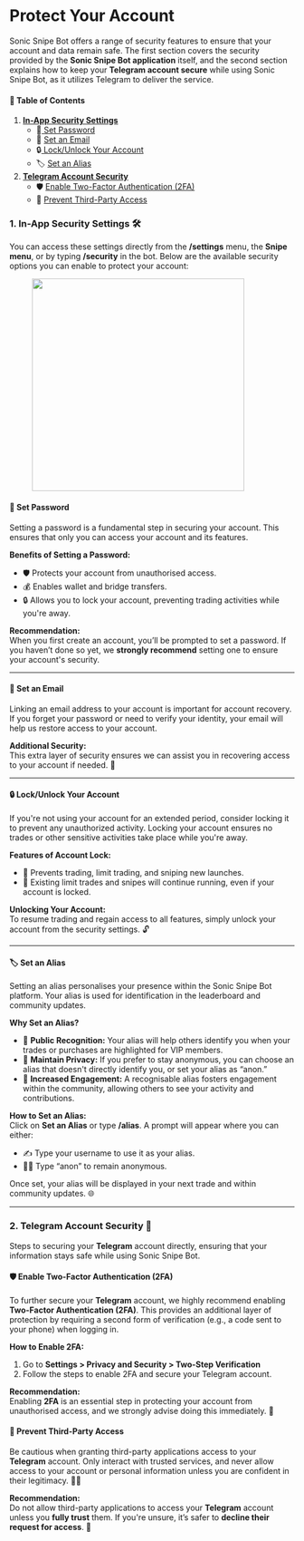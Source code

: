 # Protect Your Account

Sonic Snipe Bot offers a range of security features to ensure that your account and data remain safe. The first section covers the security provided by the **Sonic Snipe Bot application** itself, and the second section explains how to keep your **Telegram account secure** while using Sonic Snipe Bot, as it utilizes Telegram to deliver the service.

#### 📑 **Table of Contents**

1. [**In-App Security Settings**](protect-your-account.md#id-1.-in-app-security-settings)
   * 🔑[ Set Password](protect-your-account.md#set-password)
   * 📧 [Set an Email](protect-your-account.md#set-an-email)
   * 🔒[ Lock/Unlock Your Account](protect-your-account.md#lock-unlock-your-account)
   * 🏷️ [Set an Alias](protect-your-account.md#set-an-alias)
2. [**Telegram Account Security**](protect-your-account.md#id-2.-telegram-account-security)
   * 🛡️ [Enable Two-Factor Authentication (2FA)](protect-your-account.md#enable-two-factor-authentication-2fa)
   * 🚫 [Prevent Third-Party Access](protect-your-account.md#prevent-third-party-access)

### 1. **In-App Security Settings** 🛠️

You can access these settings directly from the **/settings** menu, the **Snipe menu**, or by typing **/security** in the bot. Below are the available security options you can enable to protect your account:

<figure><img src="../.gitbook/assets/Screenshot 2025-01-13 at 12.30.56 pm.png" alt="" width="375"><figcaption></figcaption></figure>

#### **🔑 Set Password**

Setting a password is a fundamental step in securing your account. This ensures that only you can access your account and its features.

**Benefits of Setting a Password:**

* 🛡️ Protects your account from unauthorised access.
* 💰 Enables wallet and bridge transfers.
* 🔒 Allows you to lock your account, preventing trading activities while you're away.

**Recommendation:**\
When you first create an account, you’ll be prompted to set a password. If you haven’t done so yet, we **strongly recommend** setting one to ensure your account's security.

***

#### **📧 Set an Email**

Linking an email address to your account is important for account recovery. If you forget your password or need to verify your identity, your email will help us restore access to your account.

**Additional Security:**\
This extra layer of security ensures we can assist you in recovering access to your account if needed. 📩

***

#### **🔒 Lock/Unlock Your Account**

If you're not using your account for an extended period, consider locking it to prevent any unauthorized activity. Locking your account ensures no trades or other sensitive activities take place while you're away.

**Features of Account Lock:**

* 🚫 Prevents trading, limit trading, and sniping new launches.
* 🔄 Existing limit trades and snipes will continue running, even if your account is locked.

**Unlocking Your Account:**\
To resume trading and regain access to all features, simply unlock your account from the security settings. 🔓

***

#### **🏷️ Set an Alias**

Setting an alias personalises your presence within the Sonic Snipe Bot platform. Your alias is used for identification in the leaderboard and community updates.

**Why Set an Alias?**

* 🌟 **Public Recognition:** Your alias will help others identify you when your trades or purchases are highlighted for VIP members.
* 👤 **Maintain Privacy:** If you prefer to stay anonymous, you can choose an alias that doesn't directly identify you, or set your alias as “anon.”
* 🤝 **Increased Engagement:** A recognisable alias fosters engagement within the community, allowing others to see your activity and contributions.

**How to Set an Alias:**\
Click on **Set an Alias** or type **/alias**. A prompt will appear where you can either:

* ✍️ Type your username to use it as your alias.
* 🕵️‍♂️ Type “anon” to remain anonymous.

Once set, your alias will be displayed in your next trade and within community updates. 🌐

***

### 2. **Telegram Account Security** 🔐

Steps to securing your **Telegram** account directly, ensuring that your information stays safe while using Sonic Snipe Bot.

#### **🛡️ Enable Two-Factor Authentication (2FA)**

To further secure your **Telegram** account, we highly recommend enabling **Two-Factor Authentication (2FA)**. This provides an additional layer of protection by requiring a second form of verification (e.g., a code sent to your phone) when logging in.

**How to Enable 2FA:**

1. Go to **Settings > Privacy and Security > Two-Step Verification**
2. Follow the steps to enable 2FA and secure your Telegram account.

**Recommendation:**\
Enabling **2FA** is an essential step in protecting your account from unauthorised access, and we strongly advise doing this immediately. 🔐

#### **🚫 Prevent Third-Party Access**

Be cautious when granting third-party applications access to your **Telegram** account. Only interact with trusted services, and never allow access to your account or personal information unless you are confident in their legitimacy. 🕵️‍♂️

**Recommendation:**\
Do not allow third-party applications to access your **Telegram** account unless you **fully trust** them. If you're unsure, it’s safer to **decline their request for access**. 🚷

